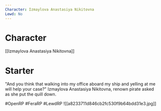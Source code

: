 ```yaml
---
Character: Izmaylova Anastasiya Nikitovna
Lewd: No
---
```

# Character
[[Izmaylova Anastasiya Nikitovna]]

# Starter
"And you think that walking into my office aboard my ship and yelling at me will help your case?" Izmaylova Anastasiya Nikitovna, renown pirate asked as she put the quill down.

#OpenRP #FeraRP #LewdRP
![[a8233711d846cb2fc530f9b64bdd31e3.jpg]]